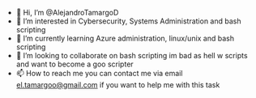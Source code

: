 - 👋 Hi, I’m @AlejandroTamargoD
- 👀 I’m interested in Cybersecurity, Systems Administration and bash scripting
- 🌱 I’m currently learning Azure administration, linux/unix and bash scripting
- 💞️ I’m looking to collaborate on bash scripting im bad as hell w scripts and want to become a goo scripter
- 📫 How to reach me you can contact me via email el.tamargoo@gmail.com if you want to help me with this task

<!---
AlejandroTamargoD/AlejandroTamargoD is a ✨ special ✨ repository because its `README.md` (this file) appears on your GitHub profile.
You can click the Preview link to take a look at your changes.
--->
